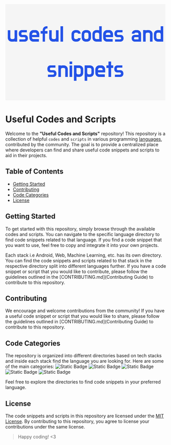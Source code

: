 ![Banner](public/useful_codes_and_snippets.png)

# **Useful Codes and Scripts**

Welcome to the **"Useful Codes and Scripts"** repository! This repository is a collection of helpful `codes` and `scripts` in various programming [languages](#languages), contributed by the community. 
The goal is to provide a centralized place where developers can find and share useful code snippets and scripts to aid in their projects.

## Table of Contents

- [Getting Started](#getting-started)
- [Contributing](#contributing)
- [Code Categories](#code-categories)
- [License](#license)

## Getting Started

To get started with this repository, simply browse through the available codes and scripts. You can navigate to the specific language directory to find code snippets related to that language. If you find a code snippet that you want to use, feel free to copy and integrate it into your own projects.

Each stack i.e Android, Web, Machine Learning, etc. has its own directory. You can find the code snippets and scripts related to that stack in the respective directory split into different languages further. If you have a code snippet or script that you would like to contribute, please follow the guidelines outlined in the [CONTRIBUTING.md](Contributing Guide) to contribute to this repository.

## Contributing

We encourage and welcome contributions from the community! If you have a useful code snippet or script that you would like to share, please follow the guidelines outlined in [CONTRIBUTING.md](Contributing Guide) to contribute to this repository.

## Code Categories

The repository is organized into different directories based on tech stacks and inside each stack find the language you are looking for. Here are some of the main categories:
![Static Badge](https://img.shields.io/badge/python-django-red)
![Static Badge](https://img.shields.io/badge/Golang-Go-brightred)
![Static Badge](https://img.shields.io/badge/Typescript-TS-blue)
![Static Badge](https://img.shields.io/badge/HTML-%3C%2F%3E-purple)
![Static Badge](https://img.shields.io/badge/C-C%2B%2B-white)

Feel free to explore the directories to find code snippets in your preferred language.



## License

The code snippets and scripts in this repository are licensed under the [MIT License](LICENSE). By contributing to this repository, you agree to license your contributions under the same license.

>Happy coding! <3
